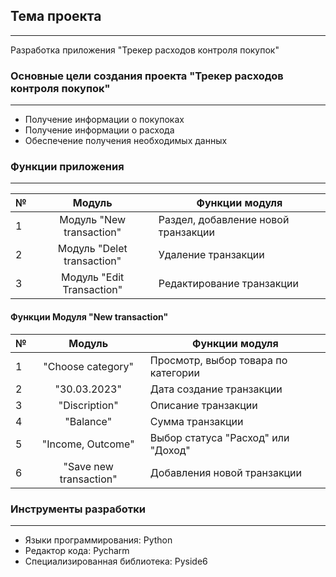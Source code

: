 ## Тема проекта

---
Разработка приложения "Трекер расходов контроля покупок"

### Основные цели создания проекта "Трекер расходов контроля покупок"

---
* Получение информации о покупоках
* Получение информации о расхода 
* Обеспечение получения необходимых данных

### Функции приложения 

---
№  |           Модуль           | Функции модуля
:--|:--------------------------:|---------------
1  |  Модуль "New transaction"  | Раздел, добавление новой транзакции
2  | Модуль "Delet transaction" | Удаление транзакции
3  |   Модуль "Edit Transaction"| Редактирование транзакции

#### Функции Модуля "New transaction"

№  |         Модуль          | Функции модуля
:--|:-----------------------:|---------------
1  |    "Choose category"    | Просмотр, выбор товара по категории
2  |      "30.03.2023"       | Дата создание транзакции 
3  |      "Discription"      | Описание транзакции
4  |        "Balance"        | Сумма транзакции
5  |    "Income, Outcome"    | Выбор статуса "Расход" или "Доход"
6  | "Save new transaction"  | Добавления новой транзакции

### Инструменты разработки

----
* Языки программирования: Python
* Редактор кода: Pycharm
* Специализированная библиотека: Pyside6 
